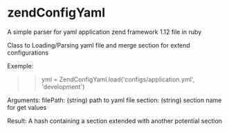 zendConfigYaml
==============

A simple parser for yaml application zend framework 1.12 file in ruby

Class to Loading/Parsing yaml file and merge section for extend configurations

Exemple:
  >> yml = ZendConfigYaml.load('configs/application.yml', 'development')

Arguments:
	filePath: (string) path to yaml file
  section: (string) section name for get values
  
Result:
  A hash containing a section extended with another potential section
